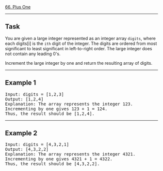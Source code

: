 [66. Plus One](https://leetcode.com/problems/plus-one/description/)

---

## Task
You are given a large integer represented as an integer array <code>digits</code>, where each digits[i] is the <code>ith</code> digit of the integer. The digits are ordered from most significant to least significant in left-to-right order. The large integer does not contain any leading 0's.

Increment the large integer by one and return the resulting array of digits.

---

## Example 1
<pre>
Input: digits = [1,2,3]
Output: [1,2,4]
Explanation: The array represents the integer 123.
Incrementing by one gives 123 + 1 = 124.
Thus, the result should be [1,2,4].
</pre>
---

## Example 2
<pre>
Input: digits = [4,3,2,1]
Output: [4,3,2,2]
Explanation: The array represents the integer 4321.
Incrementing by one gives 4321 + 1 = 4322.
Thus, the result should be [4,3,2,2].
</pre>